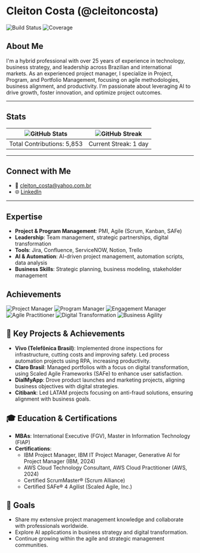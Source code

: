 # Cleiton Costa (@cleitoncosta)

![Build Status](https://img.shields.io/github/actions/workflow/status/cleitoncosta/cleitoncosta/main.yml?branch=main)
![Coverage](https://img.shields.io/codecov/c/github/cleitoncosta/cleitoncosta)

## About Me
I'm a hybrid professional with over 25 years of experience in technology, business strategy, and leadership across Brazilian and international markets. As an experienced project manager, I specialize in Project, Program, and Portfolio Management, focusing on agile methodologies, business alignment, and productivity. I'm passionate about leveraging AI to drive growth, foster innovation, and optimize project outcomes.

---

## Stats

| ![GitHub Stats](https://github-readme-stats.vercel.app/api?username=cleitoncosta&show_icons=true&theme=radical) | ![GitHub Streak](https://github-readme-streak-stats.herokuapp.com/?user=cleitoncosta&theme=radical) |
|:--:|:--:|
| Total Contributions: 5,853 | Current Streak: 1 day |

---

## Connect with Me
- 📧 [cleiton_costa@yahoo.com.br](mailto:cleiton_costa@yahoo.com.br)
- 🌐 [LinkedIn](https://www.linkedin.com/in/cleitoncosta)

---

## Expertise
- **Project & Program Management**: PMI, Agile (Scrum, Kanban, SAFe)
- **Leadership**: Team management, strategic partnerships, digital transformation
- **Tools**: Jira, Confluence, ServiceNOW, Notion, Trello
- **AI & Automation**: AI-driven project management, automation scripts, data analysis
- **Business Skills**: Strategic planning, business modeling, stakeholder management

## Achievements
![Project Manager](https://img.shields.io/badge/Project_Manager-Expert-green)
![Program Manager](https://img.shields.io/badge/Program_Manager-Expert-orange)
![Engagement Manager](https://img.shields.io/badge/Engagement_Manager-Expert-blue)
![Agile Practitioner](https://img.shields.io/badge/Agile_Practitioner-Experienced-blue)
![Digital Transformation](https://img.shields.io/badge/Digital_Transformation-Leader-purple)
![Business Agility](https://img.shields.io/badge/Business_Agility-Agile_Champion-blueviolet)

## 🚀 Key Projects & Achievements
- **Vivo (Telefônica Brasil)**: Implemented drone inspections for infrastructure, cutting costs and improving safety. Led process automation projects using RPA, increasing productivity.
- **Claro Brasil**: Managed portfolios with a focus on digital transformation, using Scaled Agile Frameworks (SAFe) to enhance user satisfaction.
- **DialMyApp**: Drove product launches and marketing projects, aligning business objectives with digital strategies.
- **Citibank**: Led LATAM projects focusing on anti-fraud solutions, ensuring alignment with business goals.

## 🎓 Education & Certifications
- **MBAs**: International Executive (FGV), Master in Information Technology (FIAP)
- **Certifications**:
  - IBM Project Manager, IBM IT Project Manager, Generative AI for Project Manager (IBM, 2024)
  - AWS Cloud Technology Consultant, AWS Cloud Practitioner (AWS, 2024)
  - Certified ScrumMaster® (Scrum Alliance)
  - Certified SAFe® 4 Agilist (Scaled Agile, Inc.)

## 🎯 Goals
- Share my extensive project management knowledge and collaborate with professionals worldwide.
- Explore AI applications in business strategy and digital transformation.
- Continue growing within the agile and strategic management communities.

